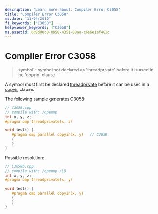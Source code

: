 ```yaml
---
description: "Learn more about: Compiler Error C3058"
title: "Compiler Error C3058"
ms.date: "11/04/2016"
f1_keywords: ["C3058"]
helpviewer_keywords: ["C3058"]
ms.assetid: 669d08c8-0b58-4351-88aa-c6e6e1af481c
---
```

# Compiler Error C3058

> 'symbol' : symbol not declared as 'threadprivate' before it is used in the 'copyin' clause

A symbol must first be declared [threadprivate](../../parallel/openmp/reference/openmp-directives.md#threadprivate) before it can be used in a [copyin](../../parallel/openmp/reference/openmp-clauses.md#copyin) clause.

The following sample generates C3058:

```cpp
// C3058.cpp
// compile with: /openmp
int x, y, z;
#pragma omp threadprivate(x, z)

void test() {
   #pragma omp parallel copyin(x, y)   // C3058
   {
   }
}
```

Possible resolution:

```cpp
// C3058b.cpp
// compile with: /openmp /LD
int x, y, z;
#pragma omp threadprivate(x, y)

void test() {
   #pragma omp parallel copyin(x, y)
   {
   }
}
```
